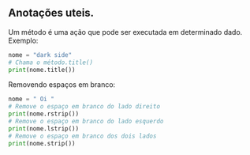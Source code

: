## Anotações uteis.

Um método é uma ação que pode ser executada em determinado dado. Exemplo:

```py
nome = "dark side"
# Chama o método.title()
print(nome.title())
```

Removendo espaços em branco:
```py
nome = " Oi "
# Remove o espaço em branco do lado direito
print(nome.rstrip())
# Remove o espaço em branco do lado esquerdo
print(nome.lstrip())
# Remove o espaço em branco dos dois lados
print(nome.strip())
```